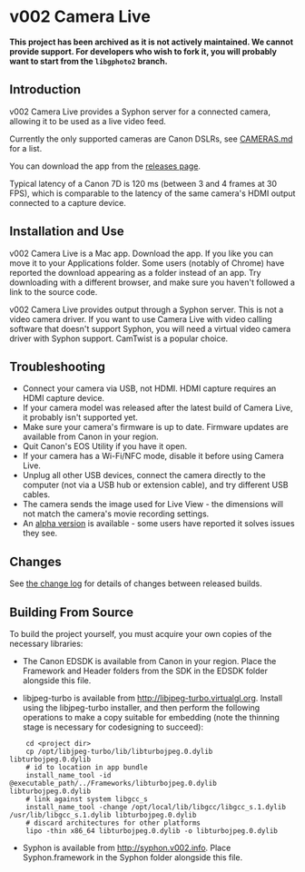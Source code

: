 v002 Camera Live
================

**This project has been archived as it is not actively maintained. We cannot provide support. For developers who wish to fork it, you will probably want to start from the `libgphoto2` branch.**

Introduction
------------

v002 Camera Live provides a Syphon server for a connected camera, allowing it to be used as a live video feed.

Currently the only supported cameras are Canon DSLRs, see [CAMERAS.md](https://github.com/v002/v002-Camera-Live/blob/master/CAMERAS.md) for a list.

You can download the app from the [releases page](https://github.com/v002/v002-Camera-Live/releases).

Typical latency of a Canon 7D is 120 ms (between 3 and 4 frames at 30 FPS), which is comparable to the latency of the same camera's HDMI output connected to a capture device.

Installation and Use
--------------------

v002 Camera Live is a Mac app. Download the app. If you like you can move it to your Applications folder. Some users (notably of Chrome) have reported the download appearing as a folder instead of an app. Try downloading with a different browser, and make sure you haven't followed a link to the source code.

v002 Camera Live provides output through a Syphon server. This is not a video camera driver. If you want to use Camera Live with video calling software that doesn't support Syphon, you will need a virtual video camera driver with Syphon support. CamTwist is a popular choice.

Troubleshooting
---------------

- Connect your camera via USB, not HDMI. HDMI capture requires an HDMI capture device.
- If your camera model was released after the latest build of Camera Live, it probably isn't supported yet.
- Make sure your camera's firmware is up to date. Firmware updates are available from Canon in your region. 
- Quit Canon's EOS Utility if you have it open.
- If your camera has a Wi-Fi/NFC mode, disable it before using Camera Live.
- Unplug all other USB devices, connect the camera directly to the computer (not via a USB hub or extension cable), and try different USB cables.
- The camera sends the image used for Live View - the dimensions will not match the camera's movie recording settings.
- An [alpha version](https://github.com/v002/v002-Camera-Live/releases/download/13/Camera.Live.zip) is available - some users have reported it solves issues they see.

Changes
-------

See [the change log](https://github.com/v002/v002-Camera-Live/blob/master/CHANGES.md) for details of changes between released builds.

Building From Source
--------------------

To build the project yourself, you must acquire your own copies of the necessary libraries:

 - The Canon EDSDK is available from Canon in your region. Place the Framework and Header folders from the SDK in the EDSDK folder alongside this file.

 - libjpeg-turbo is available from http://libjpeg-turbo.virtualgl.org. Install using the libjpeg-turbo installer, and then perform the following operations to make a copy suitable for embedding (note the thinning stage is necessary for codesigning to succeed):

````
    cd <project dir>
    cp /opt/libjpeg-turbo/lib/libturbojpeg.0.dylib libturbojpeg.0.dylib
    # id to location in app bundle
    install_name_tool -id @executable_path/../Frameworks/libturbojpeg.0.dylib libturbojpeg.0.dylib
    # link against system libgcc_s
    install_name_tool -change /opt/local/lib/libgcc/libgcc_s.1.dylib /usr/lib/libgcc_s.1.dylib libturbojpeg.0.dylib
    # discard architectures for other platforms
    lipo -thin x86_64 libturbojpeg.0.dylib -o libturbojpeg.0.dylib
````

 - Syphon is available from http://syphon.v002.info. Place Syphon.framework in the Syphon folder alongside this file.
